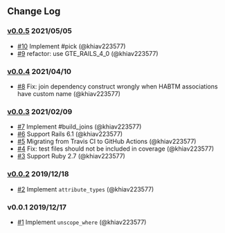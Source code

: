 ## Change Log

### [v0.0.5](https://github.com/khiav223577/rails_compatibility/compare/v0.0.4...v0.0.5) 2021/05/05
- [#10](https://github.com/khiav223577/rails_compatibility/pull/10) Implement #pick (@khiav223577)
- [#9](https://github.com/khiav223577/rails_compatibility/pull/9) refactor: use GTE_RAILS_4_0 (@khiav223577)

### [v0.0.4](https://github.com/khiav223577/rails_compatibility/compare/v0.0.3...v0.0.4) 2021/04/10
- [#8](https://github.com/khiav223577/rails_compatibility/pull/8) Fix: join dependency construct wrongly when HABTM associations have custom name (@khiav223577)

### [v0.0.3](https://github.com/khiav223577/rails_compatibility/compare/v0.0.2...v0.0.3) 2021/02/09
- [#7](https://github.com/khiav223577/rails_compatibility/pull/7) Implement #build_joins (@khiav223577)
- [#6](https://github.com/khiav223577/rails_compatibility/pull/6) Support Rails 6.1 (@khiav223577)
- [#5](https://github.com/khiav223577/rails_compatibility/pull/5) Migrating from Travis CI to GitHub Actions (@khiav223577)
- [#4](https://github.com/khiav223577/rails_compatibility/pull/4) Fix: test files should not be included in coverage (@khiav223577)
- [#3](https://github.com/khiav223577/rails_compatibility/pull/3) Support Ruby 2.7 (@khiav223577)

### [v0.0.2](https://github.com/khiav223577/rails_compatibility/compare/v0.0.1...v0.0.2) 2019/12/18
- [#2](https://github.com/khiav223577/rails_compatibility/pull/2) Implement `attribute_types` (@khiav223577)

### v0.0.1 2019/12/17
- [#1](https://github.com/khiav223577/rails_compatibility/pull/1) Implement `unscope_where` (@khiav223577)

